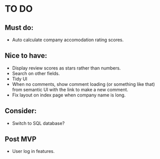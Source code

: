 # TO DO

## Must do:
+ Auto calculate company accomodation rating scores.

## Nice to have:
+ Display review scores as stars rather than numbers.
+ Search on other fields.
+ Tidy UI
+ When no comments, show comment loading (or something like that) from semantic UI with the link to make a new comment. 
+ Fix layout on index page when company name is long.

## Consider:
+ Switch to SQL database?

## Post MVP
+ User log in features.